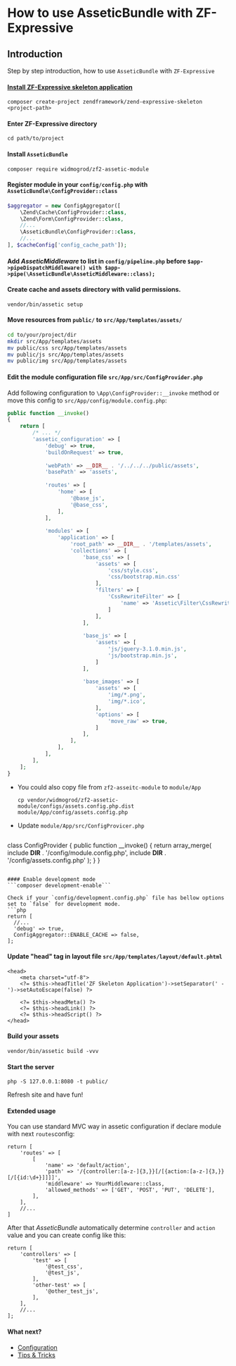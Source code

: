 # How to use AsseticBundle with ZF-Expressive
## Introduction
Step by step introduction, how to use `AsseticBundle` with `ZF-Expressive`

#### [Install ZF-Expressive skeleton application](https://github.com/zendframework/zend-expressive-skeleton)
```
composer create-project zendframework/zend-expressive-skeleton <project-path>
```

#### Enter ZF-Expressive directory
```
cd path/to/project
```

#### Install `AsseticBundle`
```
composer require widmogrod/zf2-assetic-module
```

#### Register module in your `config/config.php` with `AsseticBundle\ConfigProvider::class`
```php
$aggregator = new ConfigAggregator([
    \Zend\Cache\ConfigProvider::class,
    \Zend\Form\ConfigProvider::class,
    //...
    \AsseticBundle\ConfigProvider::class,
    //...
], $cacheConfig['config_cache_path']);
```

#### Add *AsseticMiddleware* to list in `config/pipeline.php` before `$app->pipeDispatchMiddleware() with $app->pipe(\AsseticBundle\AsseticMiddleware::class);` 

#### Create cache and assets directory with valid permissions.
```
vendor/bin/assetic setup
```

#### Move resources from `public/` to `src/App/templates/assets/`
```bash
cd to/your/project/dir
mkdir src/App/templates/assets
mv public/css src/App/templates/assets
mv public/js src/App/templates/assets
mv public/img src/App/templates/assets
```

#### Edit the module configuration file `src/App/src/ConfigProvider.php`
Add following configuration to `\App\ConfigProvider::__invoke` method or move this config to `src/App/config/module.config.php`:
``` php
public function __invoke()
{
    return [
        /* ... */
        'assetic_configuration' => [
            'debug' => true,
            'buildOnRequest' => true,
    
            'webPath' => __DIR__ . '/../../../public/assets',
            'basePath' => 'assets',
    
            'routes' => [
                'home' => [
                    '@base_js',
                    '@base_css',
                ],
            ],
    
            'modules' => [
                'application' => [
                    'root_path' => __DIR__ . '/templates/assets',
                    'collections' => [
                        'base_css' => [
                            'assets' => [
                                'css/style.css',
                                'css/bootstrap.min.css'
                            ],
                            'filters' => [
                                'CssRewriteFilter' => [
                                    'name' => 'Assetic\Filter\CssRewriteFilter'
                                ]
                            ],
                        ],
    
                        'base_js' => [
                            'assets' => [
                                'js/jquery-3.1.0.min.js',
                                'js/bootstrap.min.js',
                            ]
                        ],
    
                        'base_images' => [
                            'assets' => [
                                'img/*.png',
                                'img/*.ico',
                            ],
                            'options' => [
                                'move_raw' => true,
                            ]
                        ],
                    ],
                ],
            ],
        ],
    ];
}
```

- You could also copy file from `zf2-asseitc-module` to `module/App`
  ```
  cp vendor/widmogrod/zf2-assetic-module/configs/assets.config.php.dist module/App/config/assets.config.php
  ```
- Update `module/App/src/ConfigProvicer.php` 
  ```php
class ConfigProvider
{
    public function __invoke()
    {
        return array_merge(
            include __DIR__ . '/config/module.config.php',
            include __DIR__ . '/config/assets.config.php'
        );
    }
}
  ```

#### Enable development mode
```composer development-enable```

Check if your `config/development.config.php` file has bellow options set to `false` for development mode.
```php
return [
    //...
    'debug' => true,
    ConfigAggregator::ENABLE_CACHE => false,
];

```

#### Update "head" tag in layout file `src/App/templates/layout/default.phtml` 
```
<head>
    <meta charset="utf-8">
    <?= $this->headTitle('ZF Skeleton Application')->setSeparator(' - ')->setAutoEscape(false) ?>

    <?= $this->headMeta() ?>
    <?= $this->headLink() ?>
    <?= $this->headScript() ?>
</head>
```

#### Build your assets
```
vendor/bin/assetic build -vvv
```

#### Start the server
```
php -S 127.0.0.1:8080 -t public/
```

Refresh site and have fun!

#### Extended usage
You can use standard MVC way in assetic configuration if declare module with next `routes`config:
```
return [
    'routes' => [
        [
            'name' => 'default/action',
            'path' => '/{controller:[a-z-]{3,}}[/[{action:[a-z-]{3,}}[/[{id:\d+}]]]]',
            'middleware' => YourMiddleware::class,
            'allowed_methods' => ['GET', 'POST', 'PUT', 'DELETE'],
        ],
    ],
    //...	
]
```
After that *AsseticBundle* automatically determine `controller` and `action` value and you can create config like this:
```
return [
    'controllers' => [
        'test' => [
            '@test_css',
            '@test_js',
        ],
        'other-test' => [
            '@other_test_js',
        ],
    ],
	//...
];
```

#### What next?
- [Configuration](https://github.com/widmogrod/zf2-assetic-module/blob/master/docs/config.md)
- [Tips & Tricks](https://github.com/widmogrod/zf2-assetic-module/blob/master/docs/tips.md)

